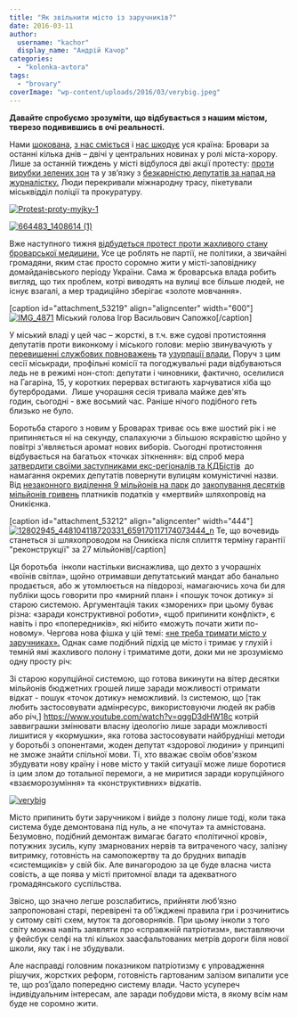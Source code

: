 ```yaml
---
title: "Як звільнити місто із заручників?"
date: 2016-03-11
author: 
  username: "kachor"
  display_name: "Андрій Качор"
categories: 
  - "kolonka-avtora"
tags: 
  - "brovary"
coverImage: "wp-content/uploads/2016/03/verybig.jpeg"
---
```


**Давайте спробуємо зрозуміти, що відбувається з нашим містом, тверезо подивившись в очі реальності.**

Нами [шокована](https://mpz.brovary.org/spetskomisiya-moz-pereviryt-brovarsku-likarnyu-cherez-smert-porodilli-zmi/), [з нас сміється](https://mpz.brovary.org/sapozhko-obitsyaye-pokaraty-geroyiv-yaki-osoromyly-brovary-na-vsyu-krayinu-video/) і [нас шкодує](https://mpz.brovary.org/smert-porodilli-brovarski-likari-splutaly-apendytsyt-iz-pankreatytom/) уся країна: Бровари за останні кілька днів – двічі у центральних новинах у ролі міста-хорору. Лише за останній тиждень у місті відбулося дві акції протесту: [проти вирубки зелених зон](https://mpz.brovary.org/brovarchany-protestuyut-proty-budivnytstva-avtomyjky-pid-viknamy-zhytlovyh-budynkiv-na-kyyivskij/) та у зв’язку з [безкарністю депутатів за напад на журналістку.](https://mpz.brovary.org/zhurnalisty-piketuvaly-brovarsku-politsiyu-ta-prokuraturu-vymagayuchy-pokaraty-deputata/) Люди перекривали міжнародну трасу, пікетували міськвідділ поліції та прокуратуру.

[![Protest-proty-myjky-1](https://mpz.brovary.org/wp-content/uploads/2016/03/Protest-proty-myjky-1-1.jpg)](https://mpz.brovary.org/wp-content/uploads/2016/03/Protest-proty-myjky-1-1.jpg)

[![664483_1408614 (1)](https://mpz.brovary.org/wp-content/uploads/2016/03/664483_1408614-1.jpg)](https://mpz.brovary.org/wp-content/uploads/2016/03/664483_1408614-1.jpg)

Вже наступного тижня [відбудеться протест проти жахливого стану броварської медицини.](https://mpz.brovary.org/u-seredu-brovarchany-piketuvatymut-dytyachu-likarnyu/) Усе це роблять не партії, не політики, а звичайні громадяни, яким стає просто соромно жити у місті-заповіднику домайданівського періоду України. Сама ж броварська влада робить вигляд, що тих проблем, котрі виводять на вулиці все більше людей, не існує взагалі, а мер традиційно зберігає «золоте мовчання».

\[caption id="attachment\_53219" align="aligncenter" width="600"\][![IMG_4871](https://mpz.brovary.org/wp-content/uploads/2016/03/IMG_4871.jpg)](https://mpz.brovary.org/wp-content/uploads/2016/03/IMG_4871.jpg) Міський голова Ігор Васильович Сапожко\[/caption\]

У міський владі у цей час – жорсткі, в т.ч. вже судові протистояння депутатів проти виконкому і міського голови: мерію звинувачують у [перевищенні службових повноважень](https://mpz.brovary.org/deputat-alina-dyachenko-podala-do-sudu-na-mera-brovariv-igorya-sapozhka/) та [узурпації влади.](https://mpz.brovary.org/deputat-pogrozhuye-sapozhku-ta-vykonkomu-kryminalnoyu-vidpovidalnistyu-za-uzurpatsiyu-vlady/) Поруч з цим сесії міськради, профільні комісії та погоджувальні ради відбуваються ледь не в режимі нон-стоп: депутати і чиновники, фактично, оселилися на Гагаріна, 15, у коротких перервах встигають харчуватися хіба що бутербродами.  Лише учорашня сесія тривала майже дев'ять годин, сьогодні - вже восьмий час. Раніше нічого подібного геть близько не було.

Боротьба старого з новим у Броварах триває ось вже шостий рік і не припиняється ні на секунду, спалахуючи з більшою яскравістю щойно у повітрі з'являється аромат нових виборів. Сьогодні протистояння відбувається на багатьох «точках зіткнення»: від спроб мера [затвердити своїми заступниками екс-регіоналів та КДБістів](https://mpz.brovary.org/pensionery-ta-komunisty-vyslovyly-pidtrymku-vynogradovij-i-kuznyetsovu-na-z-yizdi-u-prometeyi-video/)  до намагання окремих депутатів повернути вулицям комуністичні назви. Від [незаконного виділення 9 мільйонів на парк](https://mpz.brovary.org/veto-mera-ne-podolaly-sapozhko-sformuvav-konstytutsijnu-bilshist-u-miskij-radi/) до [закопування десятків мільйонів гривень](https://mpz.brovary.org/deputaty-vydilyly-shhe-14-miljoniv-na-remont-mostu-na-torgmash/) платників податків у «мертвий» шляхопровід на Оникієнка.

\[caption id="attachment\_53212" align="aligncenter" width="444"\][![12802945_448104118720331_659170117174073444_n](https://mpz.brovary.org/wp-content/uploads/2016/03/12802945_448104118720331_659170117174073444_n.jpg)](https://mpz.brovary.org/wp-content/uploads/2016/03/12802945_448104118720331_659170117174073444_n.jpg) Те, що вочевидь станеться зі шляхопроводом на Оникієка після сплиття терміну гарантії "реконструкції" за 27 мільйонів\[/caption\]

Ця боротьба  інколи настільки виснажлива, що дехто з учорашніх «воїнів світла», щойно отримавши депутатський мандат або банально продається, або ж утомлюється на півдорозі, намагаючись хоча би для публіки щось говорити про «мирний план» і «пошук точок дотику» зі старою системою. Аргументація таких «зморених» при цьому буває різна: «заради конструктивної роботи», «щоб припинити конфлікт», є навіть і про «попередників», які нібито «можуть почати жити по-новому». Чергова нова фішка у цій темі: [«не треба тримати місто у заручниках».](https://mpz.brovary.org/hto-abo-shho-trymaye-misto-v-zaruchnykah/) Однак саме подібний підхід це місто і тримає у глухій і темній ямі жахливого полону і триматиме доти, доки ми не зрозуміємо одну просту річ:

Зі старою корупційної системою, що готова викинути на вітер десятки мільйонів бюджетних грошей лише заради можливості отримати відкат - пошук «точок дотику» неможливий. Із системою, що [так любить застосовувати адмінресурс, використовуючи людей як рабів або річ,] https://www.youtube.com/watch?v=qggD3dHW18c  котрій заввиграшки змінювати власну ідеологію лише заради можливості лишитися у «кормушки», яка готова застосовувати найбрудніші методи у боротьбі з опонентами, жоден депутат «здорової людини» у принципі не зможе знайти спільної мови. Ті, хто вважає своїм обов'язком збудувати нову країну і нове місто у такій ситуації може лише боротися із цим злом до тотальної перемоги, а не миритися заради корупційного «взаєморозуміння» та «конструктивних» відкатів.

[![verybig](https://mpz.brovary.org/wp-content/uploads/2016/03/verybig.jpeg)](https://mpz.brovary.org/wp-content/uploads/2016/03/verybig.jpeg)

Місто припинить бути заручником і вийде з полону лише тоді, коли така система буде демонтована під нуль, а не «почута» та амністована. Безумовно, подібний демонтаж вимагає багато «політичної крові», потужних зусиль, купу змарнованих нервів та витраченого часу, залізну витримку, готовність на самопожертву та до брудних випадів «системщиків» у свій бік. Але винагородою за це буде власна чиста совість, а ще поява у місті притомної влади та адекватного громадянського суспільства.

Звісно, що значно легше розслабитись, прийняти люб’язно запропоновані старі, перевірені та об’їжджені правила гри і розчинитись у ситому світі схем, муток та договорняків. При цьому інколи з того світу можна навіть заявляти про «справжній патріотизм», виставляючи у фейсбук селфі на тлі кількох заасфальтованих метрів дороги біля нової школи, яку так і не збудували.

Але насправді головним показником патріотизму є упровадження рішучих, жорстких реформ, готовність гартованим залізом випалити усе те, що роз’їдало попередню систему влади. Часто усупереч індивідуальним інтересам, але заради побудови міста, в якому всім нам буде не соромно жити.
